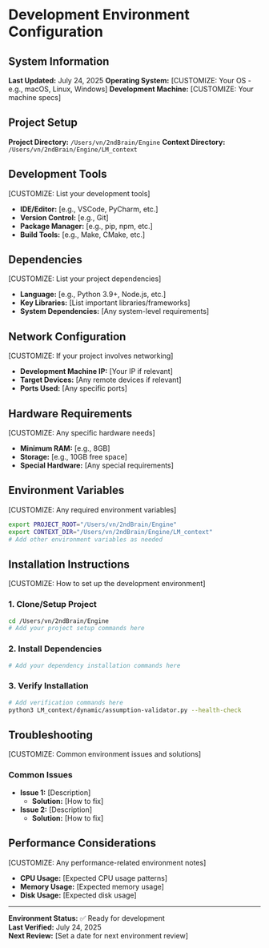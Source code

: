 # Development Environment Configuration

## System Information
**Last Updated:** July 24, 2025
**Operating System:** [CUSTOMIZE: Your OS - e.g., macOS, Linux, Windows]
**Development Machine:** [CUSTOMIZE: Your machine specs]

## Project Setup
**Project Directory:** `/Users/vn/2ndBrain/Engine`
**Context Directory:** `/Users/vn/2ndBrain/Engine/LM_context`

## Development Tools
[CUSTOMIZE: List your development tools]
- **IDE/Editor:** [e.g., VSCode, PyCharm, etc.]
- **Version Control:** [e.g., Git]
- **Package Manager:** [e.g., pip, npm, etc.]
- **Build Tools:** [e.g., Make, CMake, etc.]

## Dependencies
[CUSTOMIZE: List your project dependencies]
- **Language:** [e.g., Python 3.9+, Node.js, etc.]
- **Key Libraries:** [List important libraries/frameworks]
- **System Dependencies:** [Any system-level requirements]

## Network Configuration
[CUSTOMIZE: If your project involves networking]
- **Development Machine IP:** [Your IP if relevant]
- **Target Devices:** [Any remote devices if relevant]
- **Ports Used:** [Any specific ports]

## Hardware Requirements
[CUSTOMIZE: Any specific hardware needs]
- **Minimum RAM:** [e.g., 8GB]
- **Storage:** [e.g., 10GB free space]
- **Special Hardware:** [Any special requirements]

## Environment Variables
[CUSTOMIZE: Any required environment variables]
```bash
export PROJECT_ROOT="/Users/vn/2ndBrain/Engine"
export CONTEXT_DIR="/Users/vn/2ndBrain/Engine/LM_context"
# Add other environment variables as needed
```

## Installation Instructions
[CUSTOMIZE: How to set up the development environment]

### 1. Clone/Setup Project
```bash
cd /Users/vn/2ndBrain/Engine
# Add your project setup commands here
```

### 2. Install Dependencies
```bash
# Add your dependency installation commands here
```

### 3. Verify Installation
```bash
# Add verification commands here
python3 LM_context/dynamic/assumption-validator.py --health-check
```

## Troubleshooting
[CUSTOMIZE: Common environment issues and solutions]

### Common Issues
- **Issue 1:** [Description]
  - **Solution:** [How to fix]
- **Issue 2:** [Description]
  - **Solution:** [How to fix]

## Performance Considerations
[CUSTOMIZE: Any performance-related environment notes]
- **CPU Usage:** [Expected CPU usage patterns]
- **Memory Usage:** [Expected memory usage]
- **Disk Usage:** [Expected disk usage]

---

**Environment Status:** ✅ Ready for development  
**Last Verified:** July 24, 2025  
**Next Review:** [Set a date for next environment review]
